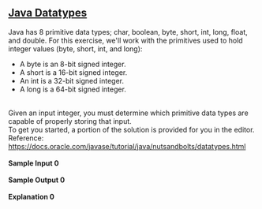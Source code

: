 ## **[Java Datatypes](https://www.hackerrank.com/challenges/java-datatypes)** 
Java has 8 primitive data types; char, boolean, byte, short, int, long, float, and double. For this exercise, we'll work with the primitives used to hold integer values (byte, short, int, and long):<br><ul><li>A byte is an 8-bit signed integer.</li><li>A short is a 16-bit signed integer.</li><li>An int is a 32-bit signed integer.</li><li>A long is a 64-bit signed integer.</li></ul><br>Given an input integer, you must determine which primitive data types are capable of properly storing that input.<br>To get you started, a portion of the solution is provided for you in the editor.<br>Reference: https://docs.oracle.com/javase/tutorial/java/nutsandbolts/datatypes.html<br><br>**Sample Input 0**<br><br>**Sample Output 0**<br><br>**Explanation 0**<br><br>